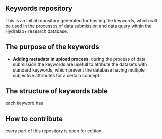 ## Keywords repository
This is an initial repository generated for hosting the keywords, which will be used in the processes of data submission and data query within the Hydralab+ research database.
## The purpose of the keywords
* __Adding metadata in upload process__:
during the process of data submission the keywords are usefull to atribute the datasets with standard keywords, which prevent the database having multiple subjective attributes for a certain concept. 

## The structure of keywords table
each keyword has 

## How to contribute
every part of this repository is open for edition. 
